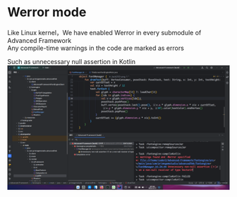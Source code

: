 # Werror mode
Like Linux kernel，We have enabled Werror in every submodule of Advanced Framework<br/>
Any compile-time warnings in the code are marked as errors<br/>

Such as unnecessary null assertion in Kotlin
![示例横幅](./Werror_mode_1.png)
